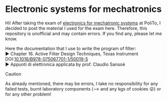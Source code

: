# Electronic systems for mechatronics
Hi! After taking the exam of [electronics for mechatronic systems](https://didattica.polito.it/pls/portal30/gap.pkg_guide.viewGap?p_cod_ins=01PDFYP&p_a_acc=2026&p_header=S&p_lang=IT&multi=N) at PoliTo, I decided to post the material I used for the exam here.  Therefore, this repository is unofficial and may contain errors. If you find any, please let me know.

Here the documentation that I use to write the program of filter:\
► Chapter 16. Active Filter Design Techniques, Texas Instrument DOI:[10.1016/B978-075067701-1/50019-5](http://dx.doi.org/10.1016/B978-075067701-1/50019-5)\
► Appunti di elettronica applicata by prof. Claudio Sansoè

> [!CAUTION]
> As already mentioned, there may be errors, I take no responsibility for any failed tests, burnt laboratory components (--> and any kgs of cookies 😜) or for any other problem!

